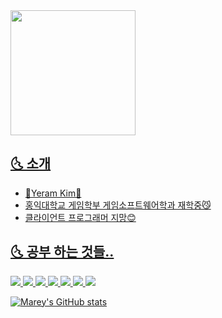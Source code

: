 <a href="https://github.com/devxb/CommitCombo">
   <img src="http://commitcombo.com/get?user=Yeram522&theme=Cloud-mini" width = "200" height = "auto"/>  
  
## 🌜 소개
- 🌊Yeram Kim🌊 
- 홍익대학교 게임학부 게임소프트웨어학과 재학중😼
- 클라이언트 프로그래머 지망😊  

<p>
  
## 🌜 공부 하는 것들..

<img src="https://img.shields.io/badge/C++-00599C?style=flat-square&logo=C%2B%2B&logoColor=white"/> <img src="https://img.shields.io/badge/C%23-239120?style=flat-square&logo=Csharp&logoColor=white"/> <img src="https://img.shields.io/badge/C-A8B9CC?style=flat-square&logo=C&logoColor=white"/>  <img src="https://img.shields.io/badge/Python-3776AB?style=flat-square&logo=Python&logoColor=white"/> <img src="https://img.shields.io/badge/Unity-000000?style=flat-square&logo=Unity&logoColor=white"/> <img src="https://img.shields.io/badge/SQLite-003B57?style=flat-square&logo=SQLite&logoColor=white"/> <img src="https://img.shields.io/badge/OpenGL-5586A4?style=flat-square&logo=OpenGL&logoColor=white"/> 

<p>

[![Marey's GitHub stats](https://github-readme-stats.vercel.app/api?username=Yeram522&show_icons=true&theme=buefy)](https://github.com/anuraghazra/github-readme-stats)



